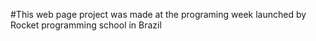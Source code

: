 #This web page project was made at the programing week launched by Rocket programming school in Brazil
